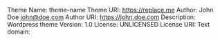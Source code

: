Theme Name: theme-name
Theme URI: https://replace.me
Author: John Doe <john@doe.com>
Author URI: https://john.doe.com
Description: Wordpress theme
Version: 1.0
License: UNLICENSED
License URI:
Text domain:
